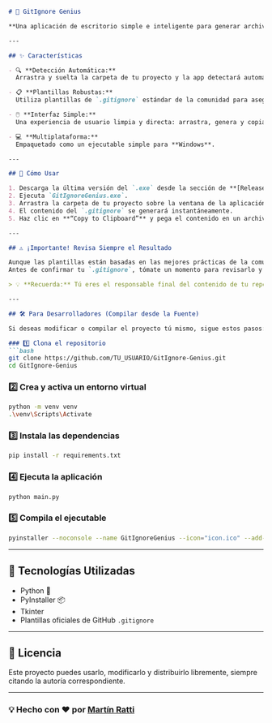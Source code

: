 ````markdown
# 📜 GitIgnore Genius

**Una aplicación de escritorio simple e inteligente para generar archivos `.gitignore` personalizados para tus proyectos.**

---

## ✨ Características

- 🔍 **Detección Automática:**  
  Arrastra y suelta la carpeta de tu proyecto y la app detectará automáticamente los lenguajes, frameworks e IDEs utilizados.

- 📋 **Plantillas Robustas:**  
  Utiliza plantillas de `.gitignore` estándar de la comunidad para asegurar una cobertura completa y segura.

- 🖱️ **Interfaz Simple:**  
  Una experiencia de usuario limpia y directa: arrastra, genera y copia.

- 💻 **Multiplataforma:**  
  Empaquetado como un ejecutable simple para **Windows**.

---

## 🚀 Cómo Usar

1. Descarga la última versión del `.exe` desde la sección de **[Releases](../../releases)** de este repositorio.  
2. Ejecuta `GitIgnoreGenius.exe`.  
3. Arrastra la carpeta de tu proyecto sobre la ventana de la aplicación.  
4. El contenido del `.gitignore` se generará instantáneamente.  
5. Haz clic en **“Copy to Clipboard”** y pega el contenido en un archivo `.gitignore` dentro de tu proyecto.

---

## ⚠️ ¡Importante! Revisa Siempre el Resultado

Aunque las plantillas están basadas en las mejores prácticas de la comunidad, **cada proyecto es único**.  
Antes de confirmar tu `.gitignore`, tómate un momento para revisarlo y asegurarte de que no esté ignorando accidentalmente archivos que necesites versionar (como scripts de migración, configuraciones específicas o assets importantes).

> 💡 **Recuerda:** Tú eres el responsable final del contenido de tu repositorio.

---

## 🛠️ Para Desarrolladores (Compilar desde la Fuente)

Si deseas modificar o compilar el proyecto tú mismo, sigue estos pasos:

### 1️⃣ Clona el repositorio
```bash
git clone https://github.com/TU_USUARIO/GitIgnore-Genius.git
cd GitIgnore-Genius
````

### 2️⃣ Crea y activa un entorno virtual

```bash
python -m venv venv
.\venv\Scripts\Activate
```

### 3️⃣ Instala las dependencias

```bash
pip install -r requirements.txt
```

### 4️⃣ Ejecuta la aplicación

```bash
python main.py
```

### 5️⃣ Compila el ejecutable

```bash
pyinstaller --noconsole --name GitIgnoreGenius --icon="icon.ico" --add-data "src/infrastructure/templates;src/infrastructure/templates" main.py
```

---

## 🧩 Tecnologías Utilizadas

* Python 🐍
* PyInstaller 📦
* Tkinter
* Plantillas oficiales de GitHub `.gitignore`

---

## 📜 Licencia

Este proyecto puedes usarlo, modificarlo y distribuirlo libremente, siempre citando la autoría correspondiente.

---

### 💡 Hecho con ❤️ por [Martín Ratti](https://github.com/martin-ratti)

```
```
